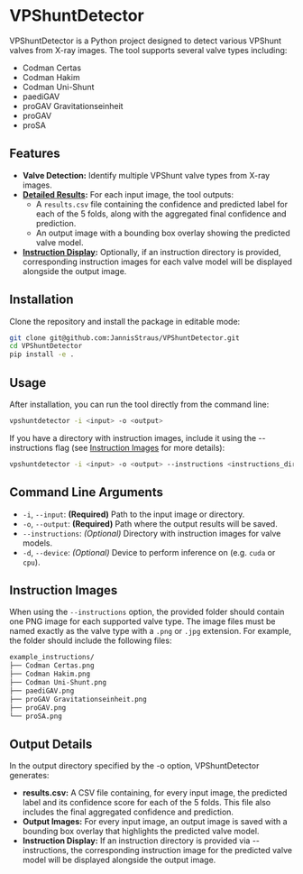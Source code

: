 # VPShuntDetector

VPShuntDetector is a Python project designed to detect various VPShunt valves
from X-ray images. The tool supports several valve types including:

- Codman Certas
- Codman Hakim
- Codman Uni-Shunt
- paediGAV
- proGAV Gravitationseinheit
- proGAV
- proSA

## Features

- **Valve Detection:** Identify multiple VPShunt valve types from X-ray images.
- **[Detailed Results](#output-details):** For each input image, the tool
outputs:
  - A `results.csv` file containing the confidence and predicted label for each
  of the 5 folds, along with the aggregated final confidence and prediction.
  - An output image with a bounding box overlay showing the predicted valve model.
- **[Instruction Display](#instruction-images):** Optionally, if an instruction
directory is provided, corresponding instruction images for each valve model
will be displayed alongside the output image.

## Installation

Clone the repository and install the package in editable mode:

```bash
git clone git@github.com:JannisStraus/VPShuntDetector.git
cd VPShuntDetector
pip install -e .
```

## Usage

After installation, you can run the tool directly from the command line:

```bash
vpshuntdetector -i <input> -o <output>
```

If you have a directory with instruction images, include it using the
--instructions flag (see [Instruction Images](#instruction-images) for more
details):

```bash
vpshuntdetector -i <input> -o <output> --instructions <instructions_directory>
```

## Command Line Arguments

- `-i`, `--input`: **(Required)** Path to the input image or directory.
- `-o`, `--output`: **(Required)** Path where the output results will be saved.
- `--instructions`: _(Optional)_ Directory with instruction images for valve
models.
- `-d`, `--device`: _(Optional)_ Device to perform inference on (e.g. `cuda` or
`cpu`).

## Instruction Images

When using the `--instructions` option, the provided folder should contain one
PNG image for each supported valve type. The image files must be named exactly
as the valve type with a `.png` or `.jpg` extension. For example, the folder
should include the following files:

```bash
example_instructions/
├── Codman Certas.png
├── Codman Hakim.png
├── Codman Uni-Shunt.png
├── paediGAV.png
├── proGAV Gravitationseinheit.png
├── proGAV.png
└── proSA.png
```

## Output Details

In the output directory specified by the -o option, VPShuntDetector generates:

- **results.csv:** A CSV file containing, for every input image, the predicted
label and its confidence score for each of the 5 folds. This file also includes
the final aggregated confidence and prediction.
- **Output Images:** For every input image, an output image is saved with a
bounding box overlay that highlights the predicted valve model.
- **Instruction Display:** If an instruction directory is provided via
--instructions, the corresponding instruction image for the predicted valve
model will be displayed alongside the output image.
